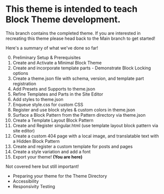 # This theme is intended to teach Block Theme development.

This branch contains the completed theme. If you are interested in recreating this theme please head back to the Main branch to get started!


Here's a summary of what we've done so far!

0.  Preliminary Setup & Prerequisites
1.  Create and Activate a Minimal Block Theme
2.  Create and incorporate template parts - Demonstrate Block Locking options
3.  Create a theme.json file with schema, version, and template part registration
4.  Add Presets and Supports to theme.json
5.  Refine Templates and Parts in the Site Editor
6.  Add styles to theme.json
7.  Enqueue style.css for custom CSS
8.  Register and use block styles & custom colors in theme.json
9.  Surface a Block Pattern from the Pattern directory via theme.json
10. Create a Template Layout Block Pattern
11. Create and Register singular.html (use template layout block pattern via site editor)
12. Create a custom 404 page with a local image, and translatable text with a Hidden Block Pattern
13. Create and register a custom template for posts and pages
14. Create a style variation and add a font
15. Export your theme! __(You are here)__


Not covered here but still important!
- Preparing your theme for the Theme Directory
- Accessibility
- Responsivity Testing